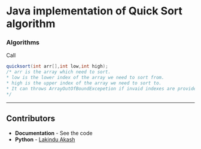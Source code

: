 # Java implementation of Quick Sort algorithm

### Algorithms
Call 
```java
quicksort(int arr[],int low,int high);
/* arr is the array which need to sort.
* low is the lower index of the array we need to sort from.
* high is the upper index of the array we need to sort to.
* It can throws ArrayOutOfBoundExcepetion if invaid indexes are provided.
*/
``` 

------------------------------------------------------
## Contributors

- **Documentation** - See the code
- **Python** - [Lakindu Akash](https://github.com/lakinduakash)
